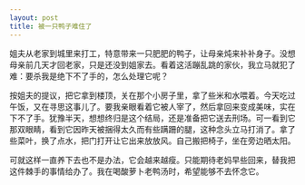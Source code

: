 ```yaml
---
layout: post
title: 被一只鸭子难住了
---
```

姐夫从老家到城里来打工，特意带来一只肥肥的鸭子，让母亲炖来补补身子。没想母亲前几天才回老家，只是还没到姐家去。看着这活蹦乱跳的家伙，我立马就犯了难：要杀我是绝下不了手的，怎么处理它呢？

按姐夫的提议，把它拿到楼顶，关在那个小房子里，拿了些米和水喂着。今天吃过午饭，又在寻思这事儿了。要我亲眼看着它被人宰了，然后拿回来变成美味，实在下不了手。犹豫半天，想想终归是这个结局，还是准备把它送去刑场。可一看到它那双眼睛，看到它因昨天被捆得太久而有些蹒跚的腿，这种念头立马打消了。拿了些菜叶，换了点水，把门打开让它出来放放风。自己搬把椅子，坐在旁边晒太阳。

可就这样一直养下去也不是办法，它会越来越瘦。只能期待老妈早些回来，替我把这件棘手的事情给办了。我在喝酸萝卜老鸭汤时，希望能够不去怀念它。
